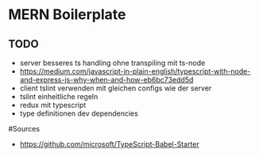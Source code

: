 # MERN Boilerplate
## TODO
- server besseres ts handling ohne transpiling mit ts-node
- https://medium.com/javascript-in-plain-english/typescript-with-node-and-express-js-why-when-and-how-eb6bc73edd5d
- client tslint verwenden mit gleichen configs wie der server
- tslint einheitliche regeln
- redux mit typescript
- type definitionen dev dependencies

#Sources 
- https://github.com/microsoft/TypeScript-Babel-Starter

